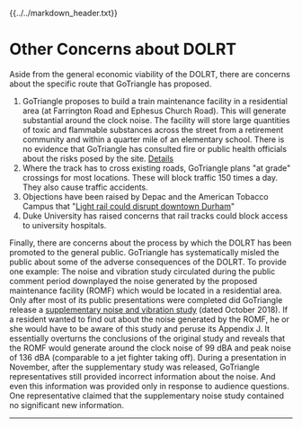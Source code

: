 {{../../markdown_header.txt}}

# Other Concerns about DOLRT

Aside from the general economic viability of the DOLRT, there are concerns about the specific route that GoTriangle has proposed.

1. GoTriangle proposes to build a train maintenance facility in a residential area (at Farrington Road and Ephesus Church Road). This will generate substantial around the clock noise. The facility will store large quantities of toxic and flammable substances across the street from a retirement community and within a quarter mile of an elementary school. There is no evidence that GoTriangle has consulted fire or public health officials about the risks posed by the site. [Details](romf.html)
2. Where the track has to cross existing roads, GoTriangle plans "at grade" crossings for most locations. These will block traffic 150 times a day. They also cause traffic accidents.
3. Objections have been raised by Depac and the American Tobacco Campus that "[Light rail could disrupt downtown Durham](https://indyweek.com/news/durham/gotriangle-light-rail-downtown-durham-DPAC-american-tobacco-campus/)"
4. Duke University has raised concerns that rail tracks could block access to university hospitals.

Finally, there are concerns about the process by which the DOLRT has been promoted to the general public.
GoTriangle has systematically misled the public about some of the adverse consequences of the DOLRT. To provide one example: The noise and vibration study circulated during the public comment period downplayed the noise generated by the proposed maintenance facility (ROMF) which would be located in a residential area. Only after most of its public presentations were completed did GoTriangle release a [supplementary noise and vibration study](https://gotriangle.org/sites/default/files/0637b_rpt_sea-app-j-noise-and-vibration.pdf) (dated October 2018). If a resident wanted to find out about the noise generated by the ROMF, he or she would have to be aware of this study and peruse its Appendix J. It essentially overturns the conclusions of the original study and reveals that the ROMF would generate around the clock noise of 99 dBA and peak noise of 136 dBA (comparable to a jet fighter taking off). During a presentation in November, after the supplementary study was released, GoTriangle representatives still provided incorrect information about the noise. And even this information was provided only in response to audience questions. One representative claimed that the supplementary noise study contained no significant new information.

---------------